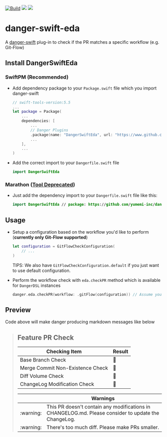 [![Build](https://github.com/yumemi-inc/danger-swift-eda/actions/workflows/test.yml/badge.svg)](https://github.com/yumemi-inc/danger-swift-eda/actions/workflows/test.yml)
[![](https://img.shields.io/endpoint?url=https%3A%2F%2Fswiftpackageindex.com%2Fapi%2Fpackages%2Fyumemi-inc%2Fdanger-swift-eda%2Fbadge%3Ftype%3Dswift-versions)](https://swiftpackageindex.com/yumemi-inc/danger-swift-eda)
[![](https://img.shields.io/endpoint?url=https%3A%2F%2Fswiftpackageindex.com%2Fapi%2Fpackages%2Fyumemi-inc%2Fdanger-swift-eda%2Fbadge%3Ftype%3Dplatforms)](https://swiftpackageindex.com/yumemi-inc/danger-swift-eda)

# danger-swift-eda

A [danger-swift](https://github.com/danger/swift) plug-in to check if the PR matches a specific workflow (e.g. Git-Flow) 

## Install DangerSwiftEda

### SwiftPM (Recommended)

- Add dependency package to your `Package.swift` file which you import danger-swift

    ```swift
    // swift-tools-version:5.5
    ...
    let package = Package(
        ...
        dependencies: [
            ...
            // Danger Plugins
            .package(name: "DangerSwiftEda", url: "https://www.github.com/yumemi-inc/danger-swift-eda.git", from: "0.1.0"),
            ...
        ],
        ...
    )
    ```

- Add the correct import to your `Dangerfile.swift` file

    ```swift
    import DangerSwiftEda
    ```

### Marathon ([Tool Deprecated](https://github.com/JohnSundell/Marathon))

- Just add the dependency import to your `Dangerfile.swift` file like this:

    ```swift
    import DangerSwiftEda // package: https://github.com/yumemi-inc/danger-swift-eda.git
    ```

## Usage

- Setup a configuration based on the workflow you'd like to perform (**currently only Git-Flow supported**)

    ```swift
    let configuration = GitFlowCheckConfiguration(
        // ...
    )
    ```
    
    TIPS: We also have `GitFlowCheckConfiguration.default` if you just want to use default configuration.
    
- Perform the workflow check with `eda.checkPR` method which is available for `DangerDSL` instances

    ```swift
    danger.eda.checkPR(workflow: .gitFlow(configuration)) // Assume you have initialized `danger` by code like `let danger = Danger()`
    ```

## Preview

Code above will make danger producing markdown messages like below

> <!--
>   0 failure: 
>   2 warning:  This PR doesn't c..., There's too much ...
>   
>   2 markdown notices
>   DangerID: danger-id-Danger;
> -->
> 
> 
> ## Feature PR Check
> 
> Checking Item | Result
> | ---| --- |
> Base Branch Check | :tada:
> Merge Commit Non-Existence Check | :tada:
> Diff Volume Check | :thinking:
> ChangeLog Modification Check | :thinking:
> 
> <table>
>   <thead>
>     <tr>
>       <th width="50"></th>
>       <th width="100%" data-danger-table="true">Warnings</th>
>     </tr>
>   </thead>
>   <tbody><tr>
>       <td>:warning:</td>
>       <td>This PR doesn't contain any modifications in CHANGELOG.md. Please consider to update the ChangeLog.</td>
>     </tr>
>   
> <tr>
>       <td>:warning:</td>
>       <td>There's too much diff. Please make PRs smaller.</td>
>     </tr>
>   </tbody>
> </table>

